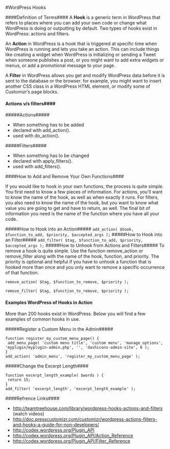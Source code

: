 #WordPress Hooks

####Definition of Terms####
A **Hook** is a generic term in WordPress that refers to places where you can add your own code or change what WordPress is doing or outputting by default. Two types of hooks exist in WordPress: actions and filters.

An **Action** in WordPress is a hook that is triggered at specific time when WordPress is running and lets you take an action. This can include things like creating a widget when WordPress is initializing or sending a Tweet when someone publishes a post, or you might want to add extra widgets or menus, or add a promotional message to your page.

A **Filter** in WordPress allows you get and modify WordPress data before it is sent to the database or the browser. for example, you might want to insert another CSS class in a WordPress HTML element, or modify some of Customizr’s page blocks.

#### Actions v/s filters####

#####Actions#####
- When something has to be added
- declared with add_action().
- used with do_action().

#####Filters#####
* When something has to be changed
* declared with apply_filters().
* used with add_filters().

####How to Add and Remove Your Own Functions####

If you would like to hook in your own functions, the process is quite simple. You first need to know a few pieces of information. For actions, you’ll want to know the name of the hook, as well as when exactly it runs. For filters, you also need to know the name of the hook, but you want to know what value you are going to get and have to return, as well. The final bit of information you need is the name of the function where you have all your code.

#####How to Hook into an Action#####
```add_action( $hook, $function_to_add, $priority, $accepted_args );```
#####How to Hook into an Filter#####
```add_filter( $tag, $function_to_add, $priority, $accepted_args );```
#####How to Unhook from Actions and Filters#####
To remove a hook is quite simple. Use the function remove_action or remove_filter along with the name of the hook, function, and priority. The priority is optional and helpful if you have to unhook a function that is hooked more than once and you only want to remove a specific occurrence of that function.

```remove_action( $tag, $function_to_remove, $priority );```

```remove_filter( $tag, $function_to_remove, $priority );```

#### Examples WordPress of Hooks in Action ####
More than 200 hooks exist in WordPress. Below you will find a few examples of common hooks in use.

#####Register a Custom Menu in the Admin#####

```
function register_my_custom_menu_page() {
 add_menu_page( 'custom menu title', 'custom menu', 'manage_options', 'myplugin/myplugin-admin.php', '', 'dashicons-admin-site', 6 );
}
add_action( 'admin_menu', 'register_my_custom_menu_page' );
```
#####Change the Excerpt Length####

```
function excerpt_length_example( $words ) {
 return 15;
}
add_filter( 'excerpt_length', 'excerpt_length_example' );
```
####Refrence Links####
- http://teamtreehouse.com/library/wordpress-hooks-actions-and-filters (watch videos)
- http://doc.presscustomizr.com/customizr/wordpress-actions-filters-and-hooks-a-guide-for-non-developers/
- http://codex.wordpress.org/Plugin_API
- http://codex.wordpress.org/Plugin_API/Action_Reference
- http://codex.wordpress.org/Plugin_API/Filter_Reference
